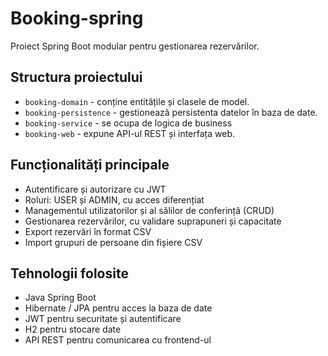 # Booking-spring

Proiect Spring Boot modular pentru gestionarea rezervărilor.

## Structura proiectului

- `booking-domain` - conține entitățile și clasele de model.
- `booking-persistence` - gestionează persistenta datelor în baza de date.
- `booking-service` - se ocupa de logica de business
- `booking-web` - expune API-ul REST și interfața web.

## Funcționalități principale

- Autentificare și autorizare cu JWT  
- Roluri: USER și ADMIN, cu acces diferențiat  
- Managementul utilizatorilor și al sălilor de conferință (CRUD)  
- Gestionarea rezervărilor, cu validare suprapuneri și capacitate  
- Export rezervări în format CSV  
- Import grupuri de persoane din fișiere CSV  

## Tehnologii folosite

- Java Spring Boot  
- Hibernate / JPA pentru acces la baza de date  
- JWT pentru securitate și autentificare  
- H2 pentru stocare date  
- API REST pentru comunicarea cu frontend-ul 
